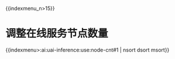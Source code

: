 {{indexmenu_n>15}}

# 调整在线服务节点数量

{{indexmenu>:ai:uai-inference:use:node-cnt#1 | nsort dsort msort}}

